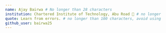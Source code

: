 ```yaml
---
name: Ajay Bairwa # No longer than 28 characters
institution: Chartered Institute of Technology, Abu Road 🚩 # no longer than 58 characters
quote: Learn from errors. # no longer than 100 characters, avoid using quotes(") to guarantee the format remains the same.
github_user: bairwa25
---
```

